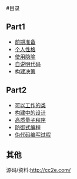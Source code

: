 #目录

## Part1
* [前期准备](part1/前期准备.md)
* [个人性格](part1/个人性格.md)
* [使用隐喻](part1/使用隐喻.md)
* [自说明代码](part1/自说明代码.md)
* [构建决策](part1/构建决策.md)


## Part2
* [可以工作的类](part2/可以工作的类.md)
* [构建中的设计](part2/构建中的设计.md)
* [高质量子程序](part2/高质量子程序.md)
* [防御式编程](part2/防御式编程.md)
* [伪代码编写过程](part2/伪代码编写过程.md)

## 其他
源码/资料:http://cc2e.com/
